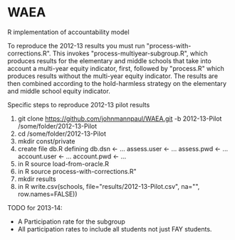 WAEA
====

R implementation of accountability model

To reproduce the 2012-13 results you must run "process-with-corrections.R".  This invokes "process-multiyear-subgroup.R", 
which produces results for the elementary and middle schools that take into account a multi-year equity indicator, first,
followed by "process.R" which produces results without the multi-year equity indicator.  The results are then combined 
according to the hold-harmless strategy on the elementary and middle school equity indicator.

Specific steps to reproduce 2012-13 pilot results

1) git clone https://github.com/johnmannpaul/WAEA.git -b 2012-13-Pilot /some/folder/2012-13-Pilot
2) cd /some/folder/2012-13-Pilot
3) mkdir const/private
4) create file db.R defining
   db.dsn <- ...
   assess.user <- ...
   assess.pwd <- ...
   account.user <- ...
   account.pwd <- ...
5) in R source load-from-oracle.R
6) in R source process-with-corrections.R"
7) mkdir results
8) in R write.csv(schools, file="results/2012-13-Pilot.csv", na="", row.names=FALSE))

TODO for 2013-14:

* A Participation rate for the subgroup
* All participation rates to include all students not just FAY students.
